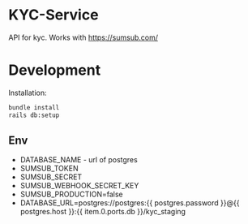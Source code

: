
# KYC-Service

API for kyc. Works with https://sumsub.com/

# Development

Installation:
```bash
bundle install
rails db:setup
```

## Env

- DATABASE_NAME - url of postgres
- SUMSUB_TOKEN 
- SUMSUB_SECRET 
- SUMSUB_WEBHOOK_SECRET_KEY 
- SUMSUB_PRODUCTION=false
- DATABASE_URL=postgres://postgres:{{ postgres.password }}@{{ postgres.host }}:{{ item.0.ports.db }}/kyc_staging
